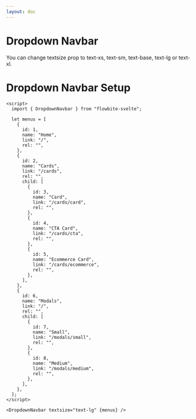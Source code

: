 ```yaml
---
layout: doc
---
```


<script>
  import { DropdownNavbar }from '$lib/index';

  let menus = [
    {
      id: 1,
      name: "Home",
      link: "/",
      rel: "",
    },
    {
      id: 2,
      name: "Cards",
      link: "/cards",
      rel: "",
      child: [
        {
          id: 3,
          name: "Card",
          link: "/cards/card",
          rel: "",
        },
        {
          id: 4,
          name: "CTA Card",
          link: "/cards/cta",
          rel: "",
        },
        {
          id: 5,
          name: "Ecommerce Card",
          link: "/cards/ecommerce",
          rel: "",
        },
      ],
    },
    {
      id: 6,
      name: "Modals",
      link: "/",
      rel: "",
      child: [
        {
          id: 7,
          name: "Small",
          link: "/modals/small",
          rel: "",
        },
        {
          id: 8,
          name: "Medium",
          link: "/modals/medium",
          rel: "",
        },
      ],
    },
  ];
</script>



<h1 class="text-3xl w-full dark:text-white py-8">Dropdown Navbar</h1>

<div class="container w-full rounded-xl my-4 mx-auto bg-gradient-to-r bg-white dark:bg-gray-900 border border-gray-200 dark:border-gray-700 p-2 sm:p-6">
  <DropdownNavbar textsize="text-lg" {menus} />
</div>

<p class="dark:text-white text-lg py-8">
  You can change textsize prop to text-xs, text-sm, text-base, text-lg or text-xl.
</p>

<h1 class="text-3xl w-full dark:text-white py-8">Dropdown Navbar Setup</h1>

```svelte
<script>
  import { DropdownNavbar } from "flowbite-svelte";

  let menus = [
    {
      id: 1,
      name: "Home",
      link: "/",
      rel: "",
    },
    {
      id: 2,
      name: "Cards",
      link: "/cards",
      rel: "",
      child: [
        {
          id: 3,
          name: "Card",
          link: "/cards/card",
          rel: "",
        },
        {
          id: 4,
          name: "CTA Card",
          link: "/cards/cta",
          rel: "",
        },
        {
          id: 5,
          name: "Ecommerce Card",
          link: "/cards/ecommerce",
          rel: "",
        },
      ],
    },
    {
      id: 6,
      name: "Modals",
      link: "/",
      rel: "",
      child: [
        {
          id: 7,
          name: "Small",
          link: "/modals/small",
          rel: "",
        },
        {
          id: 8,
          name: "Medium",
          link: "/modals/medium",
          rel: "",
        },
      ],
    },
  ];
</script>

<DropdownNavbar textsize="text-lg" {menus} />
```




